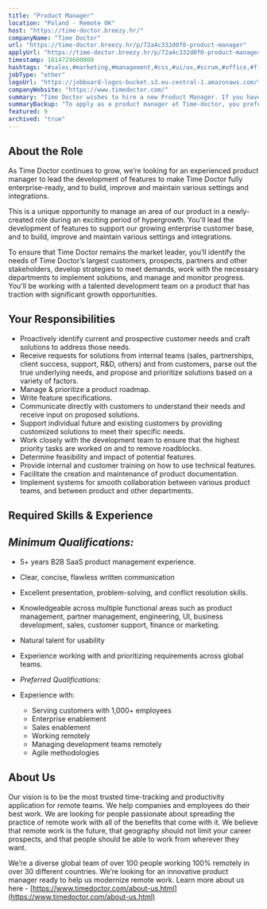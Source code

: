 ```yaml
---
title: "Product Manager"
location: "Poland - Remote OK"
host: "https://time-doctor.breezy.hr/"
companyName: "Time Doctor"
url: "https://time-doctor.breezy.hr/p/72a4c332d0f0-product-manager"
applyUrl: "https://time-doctor.breezy.hr/p/72a4c332d0f0-product-manager/apply"
timestamp: 1614729600000
hashtags: "#sales,#marketing,#management,#css,#ui/ux,#scrum,#office,#finance,#monitoring"
jobType: "other"
logoUrl: "https://jobboard-logos-bucket.s3.eu-central-1.amazonaws.com/time-doctor"
companyWebsite: "https://www.timedoctor.com/"
summary: "Time Doctor wishes to hire a new Product Manager. If you have 5+ years B2B SaaS product management experience, consider applying."
summaryBackup: "To apply as a product manager at Time-doctor, you preferably need to have some knowledge of: #sales, #marketing, #css."
featured: 9
archived: "true"
---
```


## About the Role

As Time Doctor continues to grow, we’re looking for an experienced product manager to lead the development of features to make Time Doctor fully enterprise-ready, and to build, improve and maintain various settings and integrations.

This is a unique opportunity to manage an area of our product in a newly-created role during an exciting period of hypergrowth. You'll lead the development of features to support our growing enterprise customer base, and to build, improve and maintain various settings and integrations.

To ensure that Time Doctor remains the market leader, you’ll identify the needs of Time Doctor’s largest customers, prospects, partners and other stakeholders, develop strategies to meet demands, work with the necessary departments to implement solutions, and manage and monitor progress. You'll be working with a talented development team on a product that has traction with significant growth opportunities.

## Your Responsibilities

*   Proactively identify current and prospective customer needs and craft solutions to address those needs.
*   Receive requests for solutions from internal teams (sales, partnerships, client success, support, R&D, others) and from customers, parse out the true underlying needs, and propose and prioritize solutions based on a variety of factors.
*   Manage & prioritize a product roadmap.
*   Write feature specifications.
*   Communicate directly with customers to understand their needs and receive input on proposed solutions.
*   Support individual future and existing customers by providing customized solutions to meet their specific needs.
*   Work closely with the development team to ensure that the highest priority tasks are worked on and to remove roadblocks.
*   Determine feasibility and impact of potential features.
*   Provide internal and customer training on how to use technical features.
*   Facilitate the creation and maintenance of product documentation.
*   Implement systems for smooth collaboration between various product teams, and between product and other departments.

## Required Skills & Experience

## _Minimum Qualifications:_

*   5+ years B2B SaaS product management experience.
*   Clear, concise, flawless written communication
*   Excellent presentation, problem-solving, and conflict resolution skills.
*   Knowledgeable across multiple functional areas such as product management, partner management, engineering, UI, business development, sales, customer support, finance or marketing.
*   Natural talent for usability
*   Experience working with and prioritizing requirements across global teams.

*   _Preferred Qualifications:_
*   Experience with:
    *   Serving customers with 1,000+ employees
    *   Enterprise enablement
    *   Sales enablement
    *   Working remotely
    *   Managing development teams remotely
    *   Agile methodologies

## About Us

Our vision is to be the most trusted time-tracking and productivity application for remote teams. We help companies and employees do their best work. We are looking for people passionate about spreading the practice of remote work with all of the benefits that come with it. We believe that remote work is the future, that geography should not limit your career prospects, and that people should be able to work from wherever they want.

We’re a diverse global team of over 100 people working 100% remotely in over 30 different countries. We’re looking for an innovative product manager ready to help us modernize remote work. Learn more about us here - [https://www.timedoctor.com/about-us.html](https://www.timedoctor.com/about-us.html)
